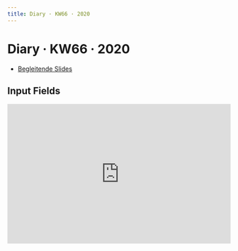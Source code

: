 ```yaml
---
title: Diary · KW66 · 2020
---
```


# Diary · KW66 · 2020

* [Begleitende Slides](https://signalwerk.github.io/IAD.LAB.SLD/data/2020/KW66-2019/)



## Input Fields


<div style="position: relative; padding-bottom: 62.5%; height: 0;"><iframe src="https://www.loom.com/embed/cc631bfb38a24583b3cb155348937fbb" frameborder="0" webkitallowfullscreen mozallowfullscreen allowfullscreen style="position: absolute; top: 0; left: 0; width: 100%; height: 100%;"></iframe></div>
